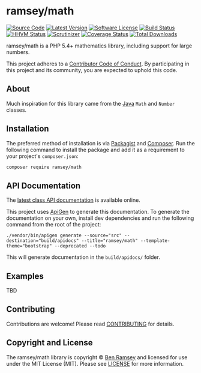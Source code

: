 # ramsey/math

[![Source Code][badge-source]][source]
[![Latest Version][badge-release]][release]
[![Software License][badge-license]][license]
[![Build Status][badge-build]][build]
[![HHVM Status][badge-hhvm]][hhvm]
[![Scrutinizer][badge-quality]][quality]
[![Coverage Status][badge-coverage]][coverage]
[![Total Downloads][badge-downloads]][downloads]

ramsey/math is a PHP 5.4+ mathematics library, including support for large numbers.

This project adheres to a [Contributor Code of Conduct][conduct]. By participating in this project and its community, you are expected to uphold this code.


## About

Much inspiration for this library came from the [Java][java] `Math` and `Number` classes.


## Installation

The preferred method of installation is via [Packagist][] and [Composer][]. Run
the following command to install the package and add it as a requirement to
your project's `composer.json`:

```bash
composer require ramsey/math
```


## API Documentation

The [latest class API documentation][apidocs] is available online.

This project uses [ApiGen](http://apigen.org/) to generate this documentation.
To generate the documentation on your own, install dev dependencies and run the
following command from the root of the project:

```
./vendor/bin/apigen generate --source="src" --destination="build/apidocs" --title="ramsey/math" --template-theme="bootstrap" --deprecated --todo
```

This will generate documentation in the `build/apidocs/` folder.


## Examples

TBD


## Contributing

Contributions are welcome! Please read [CONTRIBUTING][] for details.


## Copyright and License

The ramsey/math library is copyright © [Ben Ramsey](https://benramsey.com/) and licensed for use under the MIT License (MIT). Please see [LICENSE][] for more information.



[conduct]: https://github.com/ramsey/math/blob/master/CONDUCT.md
[java]: http://docs.oracle.com/javase/8/docs/api/java/lang/Number.html
[packagist]: https://packagist.org/packages/ramsey/math
[composer]: http://getcomposer.org/
[apidocs]: http://docs.benramsey.com/ramsey-math/latest/
[contributing]: https://github.com/ramsey/math/blob/master/CONTRIBUTING.md

[badge-source]: http://img.shields.io/badge/source-ramsey/math-blue.svg?style=flat-square
[badge-release]: https://img.shields.io/github/release/ramsey/math.svg?style=flat-square
[badge-license]: https://img.shields.io/badge/license-MIT-brightgreen.svg?style=flat-square
[badge-build]: https://img.shields.io/travis/ramsey/math/master.svg?style=flat-square
[badge-hhvm]: https://img.shields.io/hhvm/ramsey/math.svg?style=flat-square
[badge-quality]: https://img.shields.io/scrutinizer/g/ramsey/math/master.svg?style=flat-square
[badge-coverage]: https://img.shields.io/coveralls/ramsey/math/master.svg?style=flat-square
[badge-downloads]: https://img.shields.io/packagist/dt/ramsey/math.svg?style=flat-square

[source]: https://github.com/ramsey/math
[release]: https://github.com/ramsey/math/releases
[license]: https://github.com/ramsey/math/blob/master/LICENSE
[build]: https://travis-ci.org/ramsey/math
[hhvm]: http://hhvm.h4cc.de/package/ramsey/math
[quality]: https://scrutinizer-ci.com/g/ramsey/math/
[coverage]: https://coveralls.io/r/ramsey/math?branch=master
[downloads]: https://packagist.org/packages/ramsey/math
